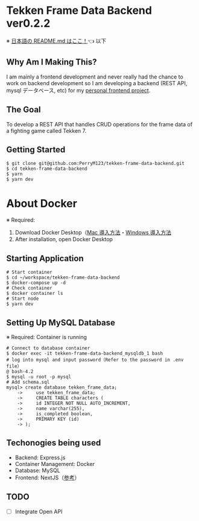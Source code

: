 # Tekken Frame Data Backend ver0.2.2

※ [日本語の README.md はここ！](README.md)👈
以下

## Why Am I Making This?

I am mainly a frontend development and never really had the chance to work on backend development so I am developing a backend (REST API, mysql データベース, etc) for my [personal frontend project](https://github.com/PerryM123/tekken-frame-data/blob/master/README-english.md).

## The Goal

To develop a REST API that handles CRUD operations for the frame data of a fighting game called Tekken 7.

## Getting Started

```
$ git clone git@github.com:PerryM123/tekken-frame-data-backend.git
$ cd tekken-frame-data-backend
$ yarn
$ yarn dev
```

# About Docker
※ Required:

1. Download Docker Desktop（[Mac 導入方法](https://qiita.com/gahoh/items/92217e0a887bb81e3155)・[Windows 導入方法](https://qiita.com/gahoh/items/7b21377b5c9e3ffddf4a)
2. After installation, open Docker Desktop

## Starting Application
```
# Start container
$ cd ~/workspace/tekken-frame-data-backend
$ docker-compose up -d
# Check container
$ docker container ls
# Start node
$ yarn dev
```

## Setting Up MySQL Database
※ Required: Container is running
```
# Connect to database container
$ docker exec -it tekken-frame-data-backend_mysqldb_1 bash
# log into mysql and input password（Refer to the password in .env file）
@ bash-4.2
$ mysql -u root -p mysql
# Add schema.sql
mysql> create database tekken_frame_data;
    ->     use tekken_frame_data;
    ->     CREATE TABLE characters (
    ->     id INTEGER NOT NULL AUTO_INCREMENT,
    ->     name varchar(255),
    ->     is_completed boolean,
    ->     PRIMARY KEY (id)
    -> );
```

## Techonogies being used

- Backend: Express.js
- Container Management: Docker
- Database: MySQL
- Frontend: NextJS（[参考](https://github.com/PerryM123/tekken-frame-data/blob/master/README-english.md)）

## TODO

- [ ] Integrate Open API
